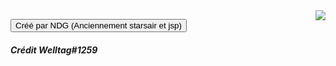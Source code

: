 <img align="right" src="https://visitor-badge.glitch.me/badge?page_id=Stasair.staki"/>


<button onclick="window.location.href = 'https://www.needgroups.fr/';">Créé par NDG (Anciennement starsair et jsp)</button>
<h5>Crédit Welltag#1259<h5>
